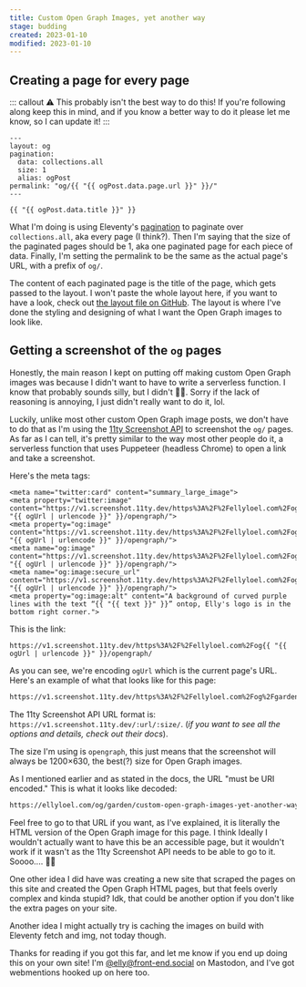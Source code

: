```yaml
---
title: Custom Open Graph Images, yet another way
stage: budding
created: 2023-01-10
modified: 2023-01-10
---
```


## Creating a page for every page

::: callout :warning: This probably isn't the best way to do this!
If you're following along keep this in mind, and if you know a better way to do it please let me know, so I can update it!
:::

```jinja2
---
layout: og
pagination:
  data: collections.all
  size: 1
  alias: ogPost
permalink: "og/{{ "{{ ogPost.data.page.url }}" }}/"
---

{{ "{{ ogPost.data.title }}" }}
```

What I'm doing is using Eleventy's [pagination](https://www.11ty.dev/docs/pagination/) to paginate over `collections.all`, aka every page (I think?). Then I'm saying that the size of the paginated pages should be 1, aka one paginated page for each piece of data. Finally, I'm setting the permalink to be the same as the actual page's URL, with a prefix of `og/`.

The content of each paginated page is the title of the page, which gets passed to the layout. I won't paste the whole layout here, if you want to have a look, check out [the layout file on GitHub](https://github.com/EllyLoel/ellyloel.com/blob/main/src/layouts/og.njk). The layout is where I've done the styling and designing of what I want the Open Graph images to look like.

## Getting a screenshot of the `og` pages

Honestly, the main reason I kept on putting off making custom Open Graph images was because I didn't want to have to write a serverless function. I know that probably sounds silly, but I didn't :woman_shrugging:. Sorry if the lack of reasoning is annoying, I just didn't really want to do it, lol.

Luckily, unlike most other custom Open Graph image posts, we don't have to do that as I'm using the [11ty Screenshot API](https://github.com/11ty/api-screenshot) to screenshot the `og/` pages. As far as I can tell, it's pretty similar to the way most other people do it, a serverless function that uses Puppeteer (headless Chrome) to open a link and take a screenshot.

Here's the meta tags:
```jinja2
<meta name="twitter:card" content="summary_large_image">
<meta property="twitter:image" content="https://v1.screenshot.11ty.dev/https%3A%2F%2Fellyloel.com%2Fog{{ "{{ ogUrl | urlencode }}" }}/opengraph/">
<meta property="og:image" content="https://v1.screenshot.11ty.dev/https%3A%2F%2Fellyloel.com%2Fog{{ "{{ ogUrl | urlencode }}" }}/opengraph/">
<meta name="og:image" content="https://v1.screenshot.11ty.dev/https%3A%2F%2Fellyloel.com%2Fog{{ "{{ ogUrl | urlencode }}" }}/opengraph/">
<meta name="og:image:secure_url" content="https://v1.screenshot.11ty.dev/https%3A%2F%2Fellyloel.com%2Fog{{ "{{ ogUrl | urlencode }}" }}/opengraph/">
<meta property="og:image:alt" content="A background of curved purple lines with the text “{{ "{{ text }}" }}” ontop, Elly's logo is in the bottom right corner.">
```

This is the link:
```jinja2
https://v1.screenshot.11ty.dev/https%3A%2F%2Fellyloel.com%2Fog{{ "{{ ogUrl | urlencode }}" }}/opengraph/
```

As you can see, we're encoding `ogUrl` which is the current page's URL. Here's an example of what that looks like for this page:
```txt
https://v1.screenshot.11ty.dev/https%3A%2F%2Fellyloel.com%2Fog%2Fgarden%2Fcustom-open-graph-images-yet-another-way%2F/opengraph/
```

The 11ty Screenshot API URL format is: `https://v1.screenshot.11ty.dev/:url/:size/`.
(*if you want to see all the options and details, check out their docs*).

The size I'm using is `opengraph`, this just means that the screenshot will always be 1200×630, the best(?) size for Open Graph images.

As I mentioned earlier and as stated in the docs, the URL "must be URI encoded." This is what it looks like decoded:
```txt
https://ellyloel.com/og/garden/custom-open-graph-images-yet-another-way/
```

Feel free to go to that URL if you want, as I've explained, it is literally the HTML version of the Open Graph image for this page. I think Ideally I wouldn't actually want to have this be an accessible page, but it wouldn't work if it wasn't as the 11ty Screenshot API needs to be able to go to it. Soooo.... :woman_shrugging: 

One other idea I did have was creating a new site that scraped the pages on this site and created the Open Graph HTML pages, but that feels overly complex and kinda stupid? Idk, that could be another option if you don't like the extra pages on your site.

Another idea I might actually try is caching the images on build with Eleventy fetch and img, not today though.

Thanks for reading if you got this far, and let me know if you end up doing this on your own site! I'm [@elly@front-end.social](https://front-end.social/@elly) on Mastodon, and I've got webmentions hooked up on here too.
